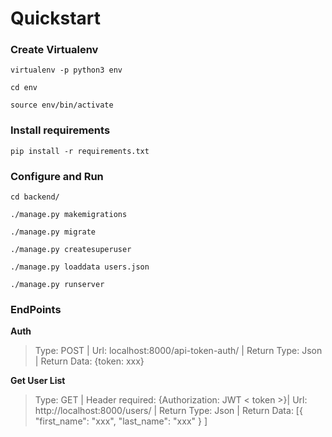 # Quickstart

### Create Virtualenv

```
virtualenv -p python3 env

cd env

source env/bin/activate
```

### Install requirements

```
pip install -r requirements.txt
```

### Configure and Run 

```
cd backend/

./manage.py makemigrations

./manage.py migrate

./manage.py createsuperuser

./manage.py loaddata users.json

./manage.py runserver
```

### EndPoints

**Auth**
> Type: POST | Url: localhost:8000/api-token-auth/ | Return Type: Json | Return Data:  {token: xxx} 

**Get User List**
> Type: GET | Header required: {Authorization: JWT < token >}| Url: http://localhost:8000/users/ | Return Type: Json | Return Data:  [{ "first_name": "xxx", "last_name": "xxx" } ]

